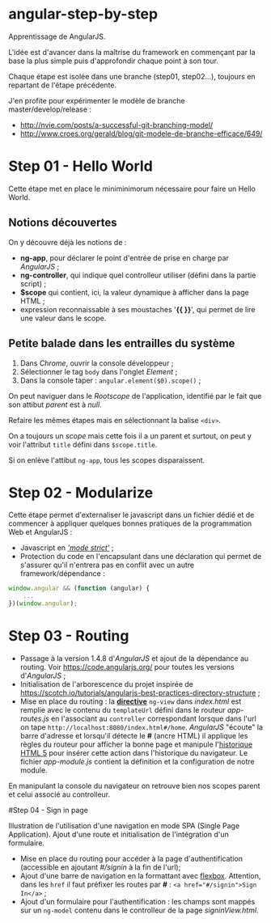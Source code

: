 # angular-step-by-step

Apprentissage de AngularJS. 

L'idée est d'avancer dans la maîtrise du framework en commençant par la base la plus simple puis d'approfondir chaque point à son tour.

Chaque étape est isolée dans une branche (step01, step02...), toujours en repartant de l'étape précédente.

J'en profite pour expérimenter le modèle de branche master/develop/release : 

- http://nvie.com/posts/a-successful-git-branching-model/
- http://www.croes.org/gerald/blog/git-modele-de-branche-efficace/649/

# Step 01 - Hello World

Cette étape met en place le miniminimorum nécessaire pour faire un Hello World.

## Notions découvertes 

On y découvre déjà les notions de :

- **ng-app**, pour déclarer le point d'entrée de prise en charge par *AngularJS* ;
- **ng-controller**, qui indique quel controlleur utiliser (défini dans la partie script) ;
- **$scope** qui contient, ici, la valeur dynamique à afficher dans la page HTML ;
- expression reconnaissable à ses moustaches '**{{ }}**', qui permet de lire une valeur dans le scope.

## Petite balade dans les entrailles du système

1. Dans *Chrome*, ouvrir la console développeur ;
1. Sélectionner le tag `body` dans l'onglet *Element* ;
1. Dans la console taper : `angular.element($0).scope()` ;

On peut naviguer dans le *Rootscope* de l'application, identifié par le fait que son attibut *parent* est à *null*.

Refaire les mêmes étapes mais en sélectionnant la balise `<div>`.

On a toujours un *scope* mais cette fois il a un parent et surtout, on peut y voir l'attribut `title` défini dans `$scope.title`.

Si on enlève l'attibut `ng-app`, tous les scopes disparaissent.

# Step 02 - Modularize

Cette étape permet d'externaliser le javascript dans un fichier dédié et de commencer à appliquer quelques bonnes pratiques de la programmation Web et AngularJS :

- Javascript en [*'mode strict'*](https://developer.mozilla.org/fr/docs/Web/JavaScript/Reference/Strict_mode) ;
- Protection du code en l'encapsulant dans une déclaration qui permet de s'assurer qu'il n'entrera pas en conflit avec un autre framework/dépendance :

```javascript
window.angular && (function (angular) {
    ...
})(window.angular);
```

# Step 03 - Routing

- Passage à la version 1.4.8 d'*AngularJS* et ajout de la dépendance au routing. Voir https://code.angularjs.org/ pour toutes les versions d'*AngularJS* ;
- Initialisation de l'arborescence du projet inspirée de https://scotch.io/tutorials/angularjs-best-practices-directory-structure ; 
- Mise en place du routing : la [**directive**](https://docs.angularjs.org/guide/directive) `ng-view` dans *index.html* est remplie avec le contenu du `templateUrl` défini dans le routeur *app-routes.js* en l'associant au `controller` correspondant lorsque dans l'url on tape `http://localhost:8080/index.html#/home`. *AngularJS* "écoute" la barre d'adresse et lorsqu'il détecte le **#** (ancre HTML) il applique les règles du routeur pour afficher la bonne page et manipule l'[historique HTML 5](https://developer.mozilla.org/en-US/docs/Web/API/History_API) pour insérer cette action dans l'historique du navigateur. Le fichier *app-module.js* contient la définition et la configuration de notre module.

En manipulant la console du navigateur on retrouve bien nos scopes parent et celui associé au controlleur.

#Step 04 - Sign in page

Illustration de l'utilisation d'une navigation en mode SPA (Single Page Application). Ajout d'une route et initialisation de l'intégration d'un formulaire.

- Mise en place du routing pour accéder à la page d'authentification (accessible en ajoutant *#/signin* à la fin de l'url);
- Ajout d'une barre de navigation en la formattant avec [flexbox](https://css-tricks.com/snippets/css/a-guide-to-flexbox/). Attention, dans les `href` il faut préfixer les routes par **#** : `<a href="#/signin">Sign In</a>` ;
- Ajout d'un formulaire pour l'authentification : les champs sont mappés sur un `ng-model` contenu dans le controlleur de la page *signinView.html*. 